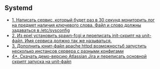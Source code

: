 Systemd
----------------------
* [1. Написать сервис, который будет раз в 30 секунд мониторить лог на предмет наличия ключевого слова. Файл и слово должны задаваться в /etc/sysconfig](https://github.com/kyourselfer/OTUS_LinuxAdmin201804/tree/master/lesson6_SystemD/SCRIPTS/serviceSYSV)
* [2. Из epel установить spawn-fcgi и переписать init-скрипт на unit-файл. Имя сервиса должно так же называться.](https://github.com/kyourselfer/OTUS_LinuxAdmin201804/tree/master/lesson6_SystemD/SCRIPTS/spawn-fcgi)
* [3. Дополнить юнит-файл apache httpd возможностьб запустить несколько инстансов сервера с разными конфигами]()
* [4*. Скачать демо-версию Atlassian Jira и переписать основной скрипт запуска на unit-файл]()

